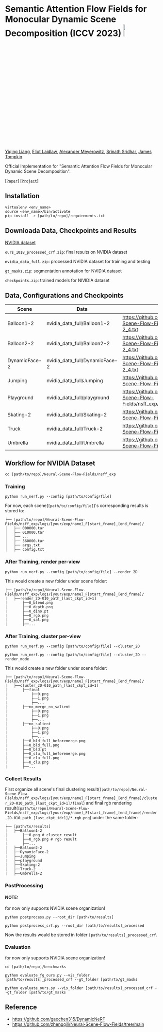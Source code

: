 # Semantic Attention Flow Fields for Monocular Dynamic Scene Decomposition (ICCV 2023)  <img src="https://visual.cs.brown.edu/projects/semantic-attention-flow-fields-webpage/BrownCSLogo.png"  width="10%" height="10%">

[Yiqing Liang](lynl7130.github.io), [Eliot Laidlaw](https://www.linkedin.com/in/eliot-laidlaw-472640197/), [Alexander Meyerowitz](https://www.linkedin.com/in/ameyerow/), [Srinath Sridhar](https://cs.brown.edu/people/ssrinath/), [James Tompkin](https://jamestompkin.com/)

Official Implementation for "Semantic Attention Flow Fields for Monocular Dynamic Scene Decomposition".

[[```Paper```](https://arxiv.org/abs/2303.01526)]  [[```Project```](https://visual.cs.brown.edu/projects/semantic-attention-flow-fields-webpage/)]

## Installation

```
virtualenv <env_name>
source <env_name>/bin/activate
pip install -r [path/to/repo]/requirements.txt
```

## Downloada Data, Checkpoints and Results

[NVIDIA dataset](https://drive.google.com/drive/folders/1JNhhRt9VAFXnQeoykpgTc35ByDZGkO6v?usp=drive_link)

```ours_1018_processed_crf.zip```: final results on NVIDIA dataset

```nvidia_data_full.zip```: processed NVIDIA dataset for training and testing

```gt_masks.zip```: segmentation annotation for NVIDIA dataset

```checkpoints.zip```: trained models for NIVIDIA dataset



## Data, Configurations and Checkpoints

| Scene  | Data | Config  |  Checkpoint  |
|---|---|---|---|
| Balloon1-2  | nvidia_data_full/Balloon1-2  | https://github.com/brownvc/NOF/blob/camera_ready/Neural-Scene-Flow-Fields/nsff_exp/configs/config_balloon1-2_4.txt  | checkpoints/Balloon1-2/360000.tar  |
| Balloon2-2  | nvidia_data_full/Balloon2-2  | https://github.com/brownvc/NOF/blob/camera_ready/Neural-Scene-Flow-Fields/nsff_exp/configs/config_balloon2-2_4.txt  | checkpoints/Balloon2-2/360000.tar  |
| DynamicFace-2  | nvidia_data_full/DynamicFace-2  | https://github.com/brownvc/NOF/blob/camera_ready/Neural-Scene-Flow-Fields/nsff_exp/configs/config_dynamicFace-2_4.txt  | checkpoints/DynamicFace-2/360000.tar  |
| Jumping  | nvidia_data_full/Jumping  | https://github.com/brownvc/NOF/blob/camera_ready/Neural-Scene-Flow-Fields/nsff_exp/configs/config_jumping_4.txt  | checkpoints/Jumping/360000.tar  |
| Playground  | nvidia_data_full/playground  | https://github.com/brownvc/NOF/blob/camera_ready/Neural-Scene-Flow-Fields/nsff_exp/configs/config_playground_4.txt  | checkpoints/Playground/360000.tar  |
| Skating-2  | nvidia_data_full/Skating-2  | https://github.com/brownvc/NOF/blob/camera_ready/Neural-Scene-Flow-Fields/nsff_exp/configs/config_skating-2_4.txt  | checkpoints/Skating-2/360000.tar  |
| Truck  | nvidia_data_full/Truck-2  | https://github.com/brownvc/NOF/blob/camera_ready/Neural-Scene-Flow-Fields/nsff_exp/configs/config_truck2_4.txt  | checkpoints/Truck/360000.tar  |
| Umbrella  | nvidia_data_full/Umbrella  | https://github.com/brownvc/NOF/blob/camera_ready/Neural-Scene-Flow-Fields/nsff_exp/configs/config_umbrella_4.txt  | checkpoints/Umbrella/360000.tar  |


## Workflow for NVIDIA Dataset

```cd [path/to/repo]/Neural-Scene-Flow-Fields/nsff_exp```

### Training 
```python run_nerf.py --config [path/to/config/file]```

For now, each scene(```[path/to/config/file]```)'s corresponding results is stored to:
```
├── [path/to/repo]/Neural-Scene-Flow-Fields/nsff_exp/logs/[your/exp/name]_F[start_frame]_[end_frame]/
│   ├── 000000.tar
│   ├── 010000.tar
│   ├── ...
│   ├── 360000.tar
│   ├── args.txt
│   ├── config.txt
```

### After Training, render per-view
```python run_nerf.py --config [path/to/config/file] --render_2D```

This would create a new folder under scene folder:
```
├── [path/to/repo]/Neural-Scene-Flow-Fields/nsff_exp/logs/[your/exp/name]_F[start_frame]_[end_frame]/
|   ├──render_2D-010_path_[last_ckpt_id+1]
|       ├──0_blend.png
|       ├──0_depth.png
|       ├──0_dino.pt
|       ├──0_rgb.png
|       ├──0_sal.png
|       ├──...
```

### After Training, cluster per-view
```python run_nerf.py --config [path/to/config/file] --cluster_2D```

```python run_nerf.py --config [path/to/config/file] --cluster_2D --render_mode```

This would create a new folder under scene folder:
```
├── [path/to/repo]/Neural-Scene-Flow-Fields/nsff_exp/logs/[your/exp/name]_F[start_frame]_[end_frame]/
|   ├──cluster_2D-010_path_[last_ckpt_id+1]
|       ├──final
|           ├──0.png
|           ├──1.png
|           ├──...
|       ├──no_merge_no_salient
|           ├──0.png
|           ├──1.png
|           ├──...
|       ├──no_salient
|           ├──0.png
|           ├──1.png
|           ├──...
|       ├──0_bld_full_beforemerge.png
|       ├──0_bld_full.png
|       ├──0_bld.pt
|       ├──0_clu_full_beforemerge.png
|       ├──0_clu_full.png
|       ├──0_clu.png
|       ├──...
```


### Collect Results

First organize all scene's final clustering result(```[path/to/repo]/Neural-Scene-Flow-Fields/nsff_exp/logs/[your/exp/name]_F[start_frame]_[end_frame]/cluster_2D-010_path_[last_ckpt_id+1]/final```) and final rgb rendering result(```[path/to/repo]/Neural-Scene-Flow-Fields/nsff_exp/logs/[your/exp/name]_F[start_frame]_[end_frame]/render_2D-010_path_[last_ckpt_id+1]/*_rgb.png```) under the same folder:
```
├── [path/to/results]
|   ├──Balloon1-2
|       ├──0.png # cluster result
|       ├──0_rgb.png # rgb result
|       ├──...
|   ├──Balloon2-2
|   ├──DynamicFace-2
|   ├──Jumping
|   ├──playground
|   ├──Skating-2
|   ├──Truck-2
|   ├──Umbrella-2
```


### PostProcessing

#### NOTE: 
for now only supports NVIDIA scene organization!

```python postprocess.py --root_dir [path/to/results]```

```python postprocess_crf.py --root_dir [path/to/results]_processed```

Now the results would be stored in folder ```[path/to/results]_processed_crf```.

### Evaluation
for now only supports NVIDIA scene organization!

```cd [path/to/repo]/benchmarks```

```python evaluate_fg_ours.py --vis_folder [path/to/results]_processed_crf --gt_folder [path/to/gt_masks```

```python evaluate_ours.py --vis_folder [path/to/results]_processed_crf --gt_folder [path/to/gt_masks```

## Reference 
* https://github.com/gaochen315/DynamicNeRF
* https://github.com/zhengqili/Neural-Scene-Flow-Fields/tree/main